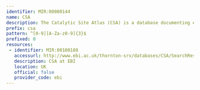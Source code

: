 ```yaml
---
identifier: MIR:00000144
name: CSA
description: The Catalytic Site Atlas (CSA) is a database documenting enzyme active sites and catalytic residues in enzymes of 3D structure. It uses a defined classification for catalytic residues which includes only those residues thought to be directly involved in some aspect of the reaction catalysed by an enzyme.
prefix: csa
pattern: ^[0-9][A-Za-z0-9]{3}$
prefixed: 0
resources:
 - identifier: MIR:00100188
   accessurl: http://www.ebi.ac.uk/thornton-srv/databases/CSA/SearchResults.php?PDBID=
   description: CSA at EBI
   location: UK
   official: false
   provider_code: ebi
---
```

